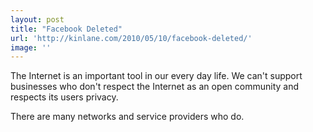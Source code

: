 ```yaml
---
layout: post
title: "Facebook Deleted"
url: 'http://kinlane.com/2010/05/10/facebook-deleted/'
image: ''
---
```


The Internet is an important tool in our every day life. We can't support businesses who don't respect the Internet as an open community and respects its users privacy.

There are many networks and service providers who do.